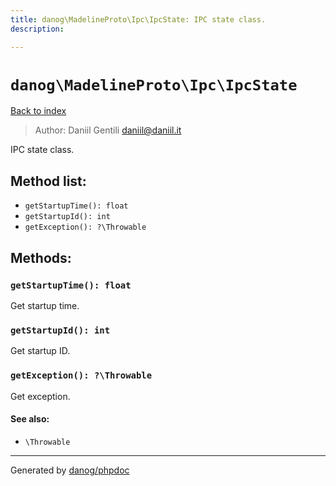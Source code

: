 ```yaml
---
title: danog\MadelineProto\Ipc\IpcState: IPC state class.
description: 

---
```

# `danog\MadelineProto\Ipc\IpcState`
[Back to index](../../../index.md)

> Author: Daniil Gentili <daniil@daniil.it>  
  

IPC state class.  




## Method list:
* `getStartupTime(): float`
* `getStartupId(): int`
* `getException(): ?\Throwable`

## Methods:
### `getStartupTime(): float`

Get startup time.



### `getStartupId(): int`

Get startup ID.



### `getException(): ?\Throwable`

Get exception.


#### See also: 
* `\Throwable`




---
Generated by [danog/phpdoc](https://phpdoc.daniil.it)
